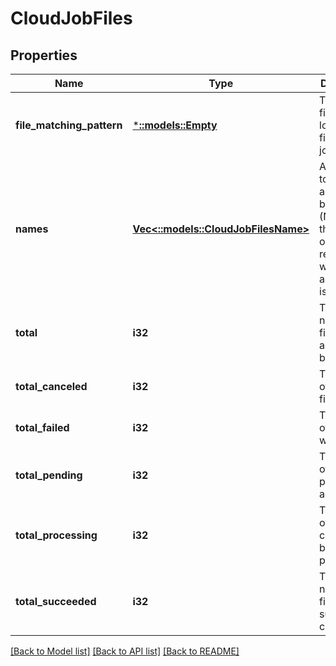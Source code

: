 # CloudJobFiles

## Properties
Name | Type | Description | Notes
------------ | ------------- | ------------- | -------------
**file_matching_pattern** | [***::models::Empty**](Empty.md) | The file filtering logic to find files for this job | [optional] [default to null]
**names** | [**Vec<::models::CloudJobFilesName>**](CloudJobFilesName.md) | A list of files to be addressed by this job.  (Note* these are only reported when audit_level is &#39;high&#39; | [optional] [default to null]
**total** | **i32** | The total number of files addressed by this job | [optional] [default to null]
**total_canceled** | **i32** | The number of canceled files | [optional] [default to null]
**total_failed** | **i32** | The number of files which failed | [optional] [default to null]
**total_pending** | **i32** | The number of files pending action | [optional] [default to null]
**total_processing** | **i32** | The number of files currently being processed | [optional] [default to null]
**total_succeeded** | **i32** | The total number of files successfully completed | [optional] [default to null]

[[Back to Model list]](../README.md#documentation-for-models) [[Back to API list]](../README.md#documentation-for-api-endpoints) [[Back to README]](../README.md)


